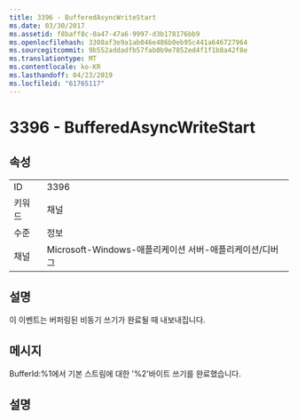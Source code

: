 ```yaml
---
title: 3396 - BufferedAsyncWriteStart
ms.date: 03/30/2017
ms.assetid: f8baff8c-0a47-47a6-9997-d3b178176bb9
ms.openlocfilehash: 3308af3e9a1ab046e486b0eb95c441a646727964
ms.sourcegitcommit: 9b552addadfb57fab0b9e7852ed4f1f1b8a42f8e
ms.translationtype: MT
ms.contentlocale: ko-KR
ms.lasthandoff: 04/23/2019
ms.locfileid: "61765117"
---
```

# <a name="3396---bufferedasyncwritestart"></a>3396 - BufferedAsyncWriteStart
## <a name="properties"></a>속성  
  
|||  
|-|-|  
|ID|3396|  
|키워드|채널|  
|수준|정보|  
|채널|Microsoft-Windows-애플리케이션 서버-애플리케이션/디버그|  
  
## <a name="description"></a>설명  
 이 이벤트는 버퍼링된 비동기 쓰기가 완료될 때 내보내집니다.  
  
## <a name="message"></a>메시지  
 BufferId:%1에서 기본 스트림에 대한 '%2'바이트 쓰기를 완료했습니다.  
  
## <a name="details"></a>설명
